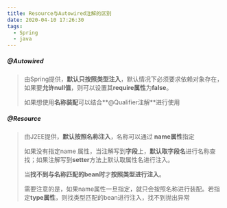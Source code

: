 ```yaml
---
title: Resource与Autowired注解的区别
date: 2020-04-10 17:26:30
tags:
  - Spring
  - java
---
```


##### @Autowired

> 由Spring提供，**默认只按照类型注入**，默认情况下必须要求依赖对象存在，如果要**允许null值**，则可以设置其**require属性**为**false**。
>
> 如果想使用**名称装配**可以结合**@Qualifier注解**进行使用

##### @Resource

> 由J2EE提供，**默认按照名称注入**，名称可以通过 **name属性**指定
>
> 如果没有指定name 属性，当注解写到**字段**上，**默认取字段名**进行名称查找；如果注解写到**setter**方法上默认取属性名进行注入。
>
> 当**找不到与名称匹配的bean时**才**按照类型进行注入**。
>
> 需要注意的是，如果name属性一旦指定，就只会按照名称进行装配。若指定**type属性**，则找类型匹配的bean进行注入，找不到抛出异常
